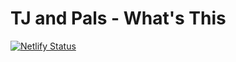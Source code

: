 # TJ and Pals - What's This

[![Netlify Status](https://api.netlify.com/api/v1/badges/6d99101b-663c-40e3-80b0-9459b38d2947/deploy-status)](https://app.netlify.com/sites/tj-whats-this/deploys)